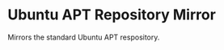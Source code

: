 Ubuntu APT Repository Mirror
============================

Mirrors the standard Ubuntu APT respository.
